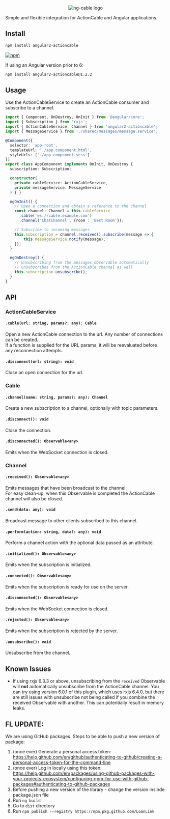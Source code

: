 <p align="center">
  <img src='http://i.imgur.com/hicMwNW.png' alt='ng-cable logo'/>
</p>

Simple and flexible integration for ActionCable and Angular applications.

## Install

```bash
npm install angular2-actioncable
```
[![npm](https://img.shields.io/badge/npm-v6.0.2-blue.svg)](https://nodei.co/npm/angular2-actioncable/)

If using an Angular version prior to 6:
```bash
npm install angular2-actioncable@1.2.2
```

## Usage

Use the ActionCableService to create an ActionCable consumer and subscribe to a channel.

```typescript
import { Component, OnDestroy, OnInit } from '@angular/core';
import { Subscription } from 'rxjs';
import { ActionCableService, Channel } from 'angular2-actioncable';
import { MessageService } from './shared/messages/message.service';

@Component({
  selector: 'app-root',
  templateUrl: './app.component.html',
  styleUrls: ['./app.component.scss']
})
export class AppComponent implements OnInit, OnDestroy {
  subscription: Subscription;

  constructor(
    private cableService: ActionCableService,
    private messageService: MessageService
  ) { }

  ngOnInit() {
    // Open a connection and obtain a reference to the channel
    const channel: Channel = this.cableService
      .cable('ws://cable.example.com')
      .channel('ChatChannel', {room : 'Best Room'});

    // Subscribe to incoming messages
    this.subscription = channel.received().subscribe(message => {
        this.messageService.notify(message);
    });
  }

  ngOnDestroy() {
    // Unsubscribing from the messages Observable automatically
    // unsubscribes from the ActionCable channel as well
    this.subscription.unsubscribe();
  }
}
```

## API

### ActionCableService
#### ``.cable(url: string, params?: any): Cable``
  Open a new ActionCable connection to the url. Any number of connections can be created.  
  If a function is supplied for the URL params, it will be reevaluated before any reconnection attempts.
####

#### ``.disconnect(url: string): void``
  Close an open connection for the url.
####

### Cable
#### ``.channel(name: string, params?: any): Channel``
  Create a new subscription to a channel, optionally with topic parameters.
####

#### ``.disconnect(): void``
  Close the connection.
####

#### ``.disconnected(): Observable<any>``
  Emits when the WebSocket connection is closed.
####

### Channel
#### ``.received(): Observable<any>``
  Emits messages that have been broadcast to the channel.  
  For easy clean-up, when this Observable is completed the ActionCable channel will also be closed.
####

#### ``.send(data: any): void``
  Broadcast message to other clients subscribed to this channel.
####

#### ``.perform(action: string, data?: any): void``
  Perform a channel action with the optional data passed as an attribute.
####

#### ``.initialized(): Observable<any>``
  Emits when the subscription is initialized.
####

#### ``.connected(): Observable<any>``
  Emits when the subscription is ready for use on the server.
####

#### ``.disconnected(): Observable<any>``
  Emits when the WebSocket connection is closed.
####

#### ``.rejected(): Observable<any>``
   Emits when the subscription is rejected by the server.
####

#### ``.unsubscribe(): void``
  Unsubscribe from the channel.
####

## Known Issues

* If using rxjs 6.3.3 or above, unsubscribing from the `received` Observable will **not** automatically
unsubscribe from the ActionCable channel. You can try using version 6.0.1 of this plugin, which uses rxjs 6.4.0,
but there are still issues with unsubscribe not being called if you combine the received Observable with another.
This can potentially result in memory leaks.


## FL UPDATE:
We are using GitHub packages. Steps to be able to push a new version of package:
1. (once ever) Generate a personal access token: https://help.github.com/en/github/authenticating-to-github/creating-a-personal-access-token-for-the-command-line
2. (once ever) Log in locally using this token: https://help.github.com/en/packages/using-github-packages-with-your-projects-ecosystem/configuring-npm-for-use-with-github-packages#authenticating-to-github-packages
3. Before pushing a new version of the library - change the version insinde package.json file
4. Run `ng build`
3. Go to `dist` directory
5. Run `npm publish --registry https://npm.pkg.github.com/LoanLink`